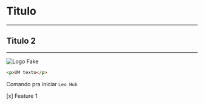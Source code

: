 # Titulo
---
## Titulo 2
---

![Logo Fake](../Leo/fakeimg)

```html
<p>UM texto</p>
```

Comando pra iniciar `Leo Hub`

[x] Feature 1
